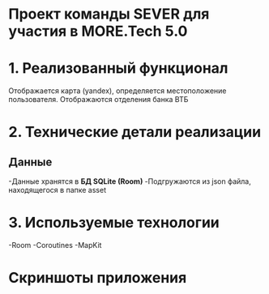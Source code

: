 # Проект команды SEVER для участия в MORE.Tech 5.0
# 1. Реализованный функционал #
Отображается карта (yandex), определяется местоположение пользователя. Отображаются отделения банка ВТБ
# 2. Технические детали реализации #
## Данные
-Данные хранятся в **БД SQLite (Room)**
-Подгружаются из json файла, находящегося в папке asset
# 3. Используемые технологии #
-Room
-Coroutines
-MapKit
# Скриншоты приложения #



